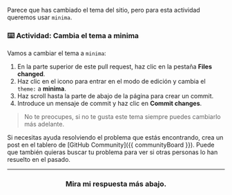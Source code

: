 Parece que has cambiado el tema del sitio, pero para esta actividad queremos usar `minima`.

### :keyboard: Actividad: Cambia el tema a minima

Vamos a cambiar el tema a `minima`:

1. En la parte superior de este pull request, haz clic en la pestaña **Files changed**.
2. Haz clic en el icono para entrar en el modo de edición y cambia el `theme:` a **minima**.
3. Haz scroll hasta la parte de abajo de la página para crear un commit.
4. Introduce un mensaje de commit y haz clic en **Commit changes**.

> No te preocupes, si no te gusta este tema siempre puedes cambiarlo más adelante.

Si necesitas ayuda resolviendo el problema que estás encontrando, crea un post en el tablero de [GitHub Community]({{ communityBoard }}). Puede que también quieras buscar tu problema para ver si otras personas lo han resuelto en el pasado.

<hr>
<h3 align="center">Mira mi respuesta más abajo.</h3>

